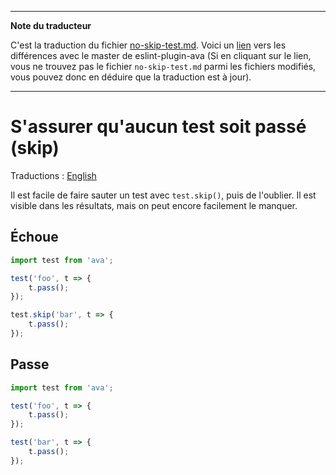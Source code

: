 ___
**Note du traducteur**

C'est la traduction du fichier [no-skip-test.md](https://github.com/avajs/eslint-plugin-ava/blob/master/docs/rules/no-skip-test.md). Voici un [lien](https://github.com/avajs/eslint-plugin-ava/compare/216cd688cded0f2b79f3f652dc2eb43353f08fc4...master#diff-c9c8947bbb8248704dc64c3f0418475c) vers les différences avec le master de eslint-plugin-ava (Si en cliquant sur le lien, vous ne trouvez pas le fichier `no-skip-test.md` parmi les fichiers modifiés, vous pouvez donc en déduire que la traduction est à jour).
___
# S'assurer qu'aucun test soit passé (skip)

Traductions : [English](https://github.com/avajs/eslint-plugin-ava/blob/master/docs/rules/no-skip-test.md)

Il est facile de faire sauter un test avec `test.skip()`, puis de l'oublier. Il est visible dans les résultats, mais on peut encore facilement le manquer.


## Échoue

```js
import test from 'ava';

test('foo', t => {
	t.pass();
});

test.skip('bar', t => {
	t.pass();
});
```


## Passe

```js
import test from 'ava';

test('foo', t => {
	t.pass();
});

test('bar', t => {
	t.pass();
});
```
